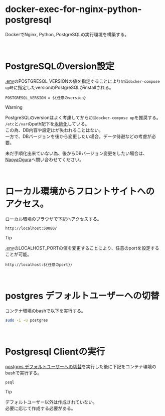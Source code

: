 # docker-exec-for-nginx-python-postgresql
DockerでNginx, Python, PostgreSQLの実行環境を構築する。

<br>

# PostgreSQLのversion設定
[.env](.env)のPOSTGRESQL_VERSIONの値を指定することにより`初回docker-compose up時`に指定したversionのPostgreSQLがinstallされる。

```
POSTGRESQL_VERSION = ${任意のversion}
```

> [!WARNING]
> PostgreSQLのversionはよく考慮してから`初回docker-compose up`を推奨する。<br>
> `/etc`と`/var`のpath配下を[永続化](https://qiita.com/snooow/items/04a84193fb6c7076e86f)している。<br>
> この為、DB内容や設定はが失われることはない。<br>
> 一方で、DBバージョンを後から変更したい場合。データ待避などの考慮が必要。<br>
>
> 未だ手順化出来ていない為、後からDBバージョン変更をしたい場合は、[NaoyaOgura](https://github.com/NaoyaOgura0828)へ問い合わせてください。<br>

<br>

# ローカル環境からフロントサイトへのアクセス。
ローカル環境のブラウザで下記へアクセスする。

```
http://localhost:50080/
```

> [!TIP]
> [.env](.env)のLOCALHOST_PORTの値を変更することにより、任意のportを設定することが可能。<br>
>
> ```
> http://localhost:${任意のport}/
> ```

<br>

# postgres デフォルトユーザーへの切替
コンテナ環境のbashで以下を実行する。

```bash
sudo -i -u postgres
```

<br>

# Postgresql Clientの実行
[postgres デフォルトユーザーへの切替](#postgres-デフォルトユーザーへの切替)を実行した後に下記をコンテナ環境のbashで実行する。

```bash
psql
```

> [!TIP]
> デフォルトユーザー以外は作成されていない。<br>
> 必要に応じて作成する必要がある。
